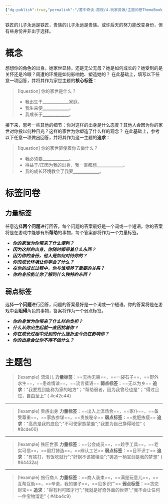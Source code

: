 ```yaml
---
{"dg-publish":true,"permalink":"/雾中奇谈-房规/4.玩家资源/主题问卷ThemeBook/1.起源主题/1.家世/"}
---
```


铁匠的儿子永远是铁匠，贵族的儿子永远是贵族。或许后天的努力能改变身份，但有些身份并非出于选择。

# 概念
想想你的角色的出身。她家世显赫，还是无父无母？她是如何成长的？她受到的是关怀还是冷眼？周遭的环境是如何影响她、塑造她的？
在此基础上，填写以下任意一项回答，并将其作为家世主题的**核心标签**：
>[!question] 你的家世是什么？
>- 我出生于▁▁▁▁▁▁家庭。
>- 我生来便▁▁▁▁▁▁。
>- 我成长于▁▁▁▁▁▁。

接下来，思考一些其他的细节：你对这样的出身是什么态度？其他人会因为你的家世对你投以何种目光？这样的家世为你塑造了什么样的观念？
在此基础上，参考以下任意一项做出回答，并将其作为这一主题的**追求**：
>[!question] 你的家世驱使着你去做什么？
>- 我必须要▁▁▁▁▁▁。
>- 得益于/正因为我的出身，我一直都想▁▁▁▁▁▁。
>- 我的成长环境教会了我要▁▁▁▁▁▁。

# 标签问卷
## 力量标签
任意选择**两个问题**进行回答，每个问题的答案最好是一个词或一个短语。你的答案将是在游戏中能够有所**帮助**的事物，每个答案都将作为一个力量标签。

- ***你的家世为你带来了什么便利？***
- ***因为这样的出身，你随时都带着什么东西？***
- ***因为你的身份，他人是如何对待你的？***
- ***你的成长环境让你学会了什么？***
- ***在你的成长过程中，你与谁培养了重要的关系？***
- ***你的身份能让你了解到什么独特的东西？***

## 弱点标签
选择**一个问题**进行回答，问题的答案最好是一个词或一个短语。你的答案将是在游戏中会**阻碍**角色的事物，答案将作为一个弱点标签。

- ***你的身世为你带来了什么样的负担？***
- ***什么从你出生起就一直困扰着你？***
- ***你在成长过程中受到的什么挫折至今仍在影响你？***
- ***你的出身会让你不得不做什么？***

# 主题包
>[!example] 流浪儿
>**力量标签**：==无拘无束==，==一袋石子==，==野外求生==，==患难情谊==，==流言蜚语==
>**弱点标签**：==无以为乡==
>**追求**："我要找到能称为家的地方"；"帮助弱者，因为我曾经也是"；"得过且过，自由至上"
{ #c42c44}


---

>[!example] 贵族出身
>**力量标签**：==出入上流场合==，==家仆==，==备受尊重==，==家族参谋==，==贵族秘辛==
>**弱点标签**：==挑肥拣瘦==
>**追求**："高贵是我的底色";"不可使家族蒙羞";"我要为自己挣得地位"
{ #8cde00}


---

>[!example] 铁匠世家
>**力量标签**：==公会成员==，==趁手工具==，==老实可信==，==锻打铸造==，==辨认工艺==
>**弱点标签**：==目不识丁==
>**追求**："有铁打，有饭吃就行";"好钢不该被埋没";"铸造一柄宝剑是我的梦想"
{ #64432a}


---

>[!example] 旅行商人
>**力量标签**：==商人装束==，==满是玩意儿==，==互帮互助==，==辛诺，我的骡子==，==见多识广==
>**弱点标签**：==贪恋财宝==
>**追求**："得有利可图才行";"我就是好奇外面的世界";"我不会让任何一件宝物溜走"
{ #4ba4c9}


